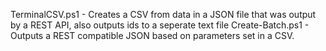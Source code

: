 TerminalCSV.ps1 - Creates a CSV from data in a JSON file that was output by a REST API, also outputs ids to a seperate text file
Create-Batch.ps1 - Outputs a REST compatible JSON based on parameters set in a CSV.
